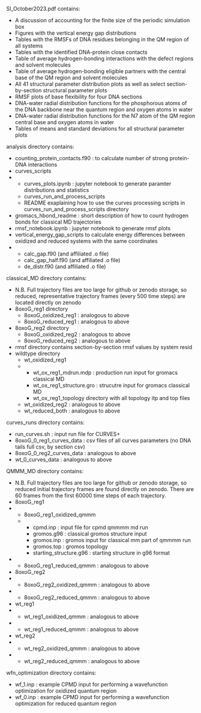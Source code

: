 SI_October2023.pdf contains:
* A discussion of accounting for the finite size of the periodic simulation box
* Figures with the vertical energy gap distributions
* Tables with the RMSFs of DNA residues belonging in the QM region of all systems
* Tables with the identified DNA-protein close contacts
* Table of average hydrogen-bonding interactions with the defect regions and solvent molecules
* Table of average hydrogen-bonding eligible partners with the central base of the QM region and solvent molecules
* All 41 structural parameter distribution plots as well as select section-by-section structural parameter plots
* RMSF plots of base flexibility for four DNA sections
* DNA-water radial distribution functions for the phosphorous atoms of the DNA backbone near the quantum region and oxygen atoms in water
* DNA-water radial distribution functions for the N7 atom of the QM region central base and oxygen atoms in water
* Tables of means and standard deviations for all structural parameter plots

analysis directory contains:
* counting_protein_contacts.f90 : to calculate number of strong protein-DNA interactions 
* curves_scripts
* * curves_plots.ipynb : jupyter notebook to generate paramter distributions and statistics
  * curves_run_and_process_scripts
  * README exaplaining how to use the curves processing scripts in curves_run_and_process_scripts directory
* gromacs_hbond_readme : short description of how to count hydrogen bonds for classical MD trajectories
* rmsf_notebook.ipynb : jupyter notebook to generate rmsf plots 
* vertical_energy_gap_scripts to calculate energy differences between oxidized and reduced systems with the same coordinates
* * calc_gap.f90 (and affiliated .o file)
  * calc_gap_half.f90 (and affiliated .o file)
  * de_distr.f90 (and affiliated .o file)
  
classical_MD directory contains:
* N.B. Full trajectory files are too large for github or zenodo storage, so reduced, representative trajectory frames (every 500 time steps) are located directly on zenodo
* 8oxoG_reg1 directory
  * 8oxoG_oxidized_reg1 : analogous to above
  * 8oxoG_reduced_reg1 : analogous to above
* 8oxoG_reg2 directory
  * 8oxoG_oxidized_reg2 : analogous to above
  * 8oxoG_reduced_reg2 : analogous to above
* rmsf directory contains section-by-section rmsf values by system resid
* wildtype directory
  * wt_oxidized_reg1
  * * wt_ox_reg1_mdrun.mdp : production run input for gromacs classical MD
    * wt_ox_reg1_structure.gro : strucutre input for gromacs classical MD
    * wt_ox_reg1_topology directory with all topology itp and top files
  * wt_oxidized_reg2 : analogous to above
  * wt_reduced_both : analogous to above
   
curves_runs directory contains:
* run_curves.sh : input run file for CURVES+
* 8oxoG_0_reg1_curves_data : csv files of all curves parameters (no DNA tails full csv, by section csv)
* 8oxoG_0_reg2_curves_data : analogous to above
* wt_0_curves_data : analogous to above

QMMM_MD directory contains:
* N.B. Full trajectory files are too large for github or zenodo storage, so reduced initial trajectory frames are found directly on zenodo. There are 60 frames from the first 60000 time steps of each trajectory.
* 8oxoG_reg1
* * 8oxoG_reg1_oxidized_qmmm
  * * cpmd.inp : input file for cpmd qmmmm md run
    * gromos.g96 : classical gromos structure input
    * gromos.inp : gromos input for classical mm part of qmmmm run
    * gromos.top : gromos topology
    * starting_structure.g96 : starting structure in g96 format
* * 8oxoG_reg1_reduced_qmmm : analogous to above
* 8oxoG_reg2
* * 8oxoG_reg2_oxidized_qmmm : analogous to above
* * 8oxoG_reg2_reduced_qmmm : analogous to above
* wt_reg1
* * wt_reg1_oxidized_qmmm : analogous to above
* * wt_reg1_reduced_qmmm : analogous to above
* wt_reg2
* * wt_reg2_oxidized_qmmm : analogous to above
* * wt_reg2_reduced_qmmm : analogous to above
   
wfn_optimization directory contains:
* wf_1.inp : example CPMD input for performing a wavefunction optimization for oxidized quantum region
* wf_0.inp : example CPMD input for performing a wavefunction optimization for reduced quantum region
